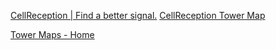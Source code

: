 
[CellReception | Find a better signal.](https://www.cellreception.com/)
[CellReception Tower Map](http://www.cellreception.com/towers)

[Tower Maps - Home](https://www.towermaps.com/)
